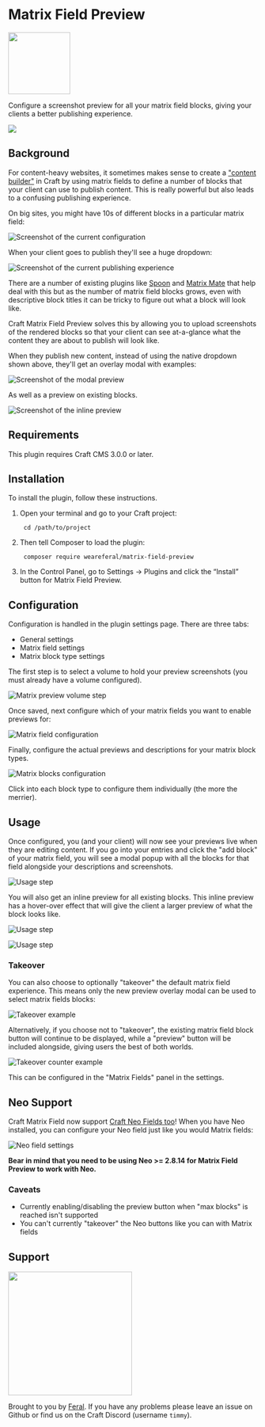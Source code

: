 # Matrix Field Preview

<img src="src/icon.svg" width="125px">

Configure a screenshot preview for all your matrix field blocks, giving your clients a better publishing experience.

![](https://files.weareferal.com/Matrix-Field-Preview-Example-wxsUsO.gif)

## Background

For content-heavy websites, it sometimes makes sense to create a ["content builder"](https://nystudio107.com/blog/creating-a-content-builder-in-craft-cms) in Craft by using matrix fields to define a number of blocks that your client can use to publish content. This is really powerful but also leads to a confusing publishing experience. 

On big sites, you might have 10s of different blocks in a particular matrix field:

![Screenshot of the current configuration](resources/img/screenshot-1.png)

When your client goes to publish they'll see a huge dropdown:

![Screenshot of the current publishing experience](resources/img/screenshot-2.png)

There are a number of existing plugins like [Spoon](https://plugins.craftcms.com/spoon) and [Matrix Mate](https://plugins.craftcms.com/matrixmate) that help deal with this but as the number of matrix field blocks grows, even with descriptive block titles it can be tricky to figure out what a block will look like. 

Craft Matrix Field Preview solves this by allowing you to upload screenshots of the rendered blocks so that your client can see at-a-glance what the content they are about to publish will look like. 

When they publish new content, instead of using the native dropdown shown above, they'll get an overlay modal with examples:

![Screenshot of the modal preview](resources/img/screenshot-8.png)

As well as a preview on existing blocks.

![Screenshot of the inline preview](resources/img/screenshot-6.png)

## Requirements

This plugin requires Craft CMS 3.0.0 or later.

## Installation

To install the plugin, follow these instructions.

1. Open your terminal and go to your Craft project:

        cd /path/to/project

2. Then tell Composer to load the plugin:

        composer require weareferal/matrix-field-preview

3. In the Control Panel, go to Settings → Plugins and click the “Install” button for Matrix Field Preview.

## Configuration

Configuration is handled in the plugin settings page. There are three tabs:

- General settings
- Matrix field settings
- Matrix block type settings

The first step is to select a volume to hold your preview screenshots (you must already have a volume configured). 

![Matrix preview volume step](resources/img/screenshot-3.png)

Once saved, next configure which of your matrix fields you want to enable previews for:

![Matrix field configuration](resources/img/screenshot-4.png)

Finally, configure the actual previews and descriptions for your matrix block types. 

![Matrix blocks configuration](resources/img/screenshot-5.png)

Click into each block type to configure them individually (the more the merrier).

## Usage

Once configured, you (and your client) will now see your previews live when they are editing content. If you go into your entries and click the "add block" of your matrix field, you will see a modal popup with all the blocks for that field alongside your descriptions and screenshots. 

![Usage step](resources/img/screenshot-8.png)

You will also get an inline preview for all existing blocks. This inline preview has a hover-over effect that will give the client a larger preview of what the block looks like.

![Usage step](resources/img/screenshot-6.png)

![Usage step](resources/img/screenshot-7.png)

### Takeover

You can also choose to optionally "takeover" the default matrix field experience. This means only the new preview overlay modal can be used to select matrix fields blocks:

![Takeover example](resources/img/screenshot-9.png)

Alternatively, if you choose not to "takeover", the existing matrix field block button will continue to be displayed, while a "preview" button will be included alongside, giving users the best of both worlds.

![Takeover counter example](resources/img/screenshot-10.png)

This can be configured in the "Matrix Fields" panel in the settings.

## Neo Support

Craft Matrix Field now support [Craft Neo Fields too](https://github.com/spicywebau/craft-neo)! When you have Neo installed, you can configure your Neo field just like you would Matrix fields:

![Neo field settings](resources/img/screenshot-11.png)

**Bear in mind that you need to be using Neo >= 2.8.14 for Matrix Field Preview to work with Neo.**

### Caveats

- Currently enabling/disabling the preview button when "max blocks" is reached isn't supported
- You can't currently "takeover" the Neo buttons like you can with Matrix fields

## Support

<img src="resources/img/feral-logo.svg" width="250px">

Brought to you by [Feral](https://weareferal.com). If you have any problems please leave an issue on Github or find us on the Craft Discord (username `timmy`).

